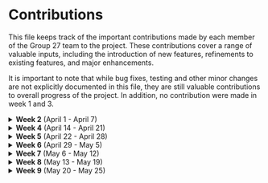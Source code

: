 # Contributions

This file keeps track of the important contributions made by each member of the Group 27 team to the project.
These contributions cover a range of valuable inputs, including the introduction of new features, refinements to
existing features, and major enhancements.

It is important to note that while bug fixes, testing and other minor changes are not explicitly documented in this
file, they are still valuable contributions to overall progress of the project. In addition, no contribution were made
in week 1 and 3.

<details>
  <summary><h><b>Week 2</b> (April 1 - April 7)</h></summary>

| Contribution # |  Name   | GitHub Issue                                                                |
|:--------------:|:-------:|-----------------------------------------------------------------------------|
|       1        |  Elias  | https://github.com/sopra-fs23-group-27/sopra-fs23-group-27-server/issues/47 |
|       2        | Richard | https://github.com/sopra-fs23-group-27/sopra-fs23-group-27-server/issues/20 |
|       3        | Dominic | https://github.com/sopra-fs23-group-27/sopra-fs23-group-27-client/issues/16 |
|       4        | Dominic | https://github.com/sopra-fs23-group-27/sopra-fs23-group-27-client/issues/14 |
|       5        |  Noah   | https://github.com/sopra-fs23-group-27/sopra-fs23-group-27-client/issues/33 |
|       6        |  Noah   | https://github.com/sopra-fs23-group-27/sopra-fs23-group-27-client/issues/7  |
|       7        | Richard | https://github.com/sopra-fs23-group-27/sopra-fs23-group-27-server/issues/21 |
|       8        |  Elias  | https://github.com/sopra-fs23-group-27/sopra-fs23-group-27-server/issues/41 |
|       9        | Kilian  | https://github.com/sopra-fs23-group-27/sopra-fs23-group-27-server/pull/49   |
|       10       | Kilian  | https://github.com/sopra-fs23-group-27/sopra-fs23-group-27-server/issues/39 |

</details>

<details>
  <summary><h><b>Week 4</b> (April 14 - April 21)</h></summary>

| Contribution # |  Name   | GitHub Issue                                                                                                               |
|:--------------:|:-------:|----------------------------------------------------------------------------------------------------------------------------|
|       11       | Kilian  | https://github.com/sopra-fs23-group-27/sopra-fs23-group-27-server/pull/53                                                  |
|       12       | Kilian  | https://github.com/sopra-fs23-group-27/sopra-fs23-group-27-server/pull/53/commits/f6b90cb79974c3dbefcfec51df9da42a721c3aba |
|       13       |  Noah   | https://github.com/sopra-fs23-group-27/sopra-fs23-group-27-client/issues/8                                                 |
|       14       | Richard | https://github.com/sopra-fs23-group-27/sopra-fs23-group-27-server/issues/44                                                |
|       15       |  Noah   | https://github.com/sopra-fs23-group-27/sopra-fs23-group-27-client/issues/12                                                |
|       16       |  Elias  | https://github.com/sopra-fs23-group-27/sopra-fs23-group-27-server/issues/57                                                |
|       17       |  Elias  | https://github.com/sopra-fs23-group-27/sopra-fs23-group-27-server/issues/48                                                |
|       18       | Richard | https://github.com/sopra-fs23-group-27/sopra-fs23-group-27-server/issues/56                                                |
|      19	       | Dominic | https://github.com/sopra-fs23-group-27/sopra-fs23-group-27-client/issues/1                                                 |
|       20       | Dominic | https://github.com/sopra-fs23-group-27/sopra-fs23-group-27-client/issues/2                                                 |
|       21       | Dominic | https://github.com/sopra-fs23-group-27/sopra-fs23-group-27-client/issues/15                                                |

</details>

<details>
  <summary><h><b>Week 5</b> (April 22 - April 28)</h></summary>

| Contribution # |      Name      | GitHub Issue                                                                |
|:--------------:|:--------------:|-----------------------------------------------------------------------------|
|      22	       |     Elias      | https://github.com/sopra-fs23-group-27/sopra-fs23-group-27-server/issues/40 |
|      23	       |     Elias      | https://github.com/sopra-fs23-group-27/sopra-fs23-group-27-server/issues/43 |
|       24       |    Dominic     | https://github.com/sopra-fs23-group-27/sopra-fs23-group-27-client/issues/32 |                |
|      25	       |    Dominic     | https://github.com/sopra-fs23-group-27/sopra-fs23-group-27-client/issues/26 |  |
|       26       |      Noah      | https://github.com/sopra-fs23-group-27/sopra-fs23-group-27-client/issues/11 |
|       27       |      Noah      | https://github.com/sopra-fs23-group-27/sopra-fs23-group-27-client/issues/30 |
|       28       |      Noah      | https://github.com/sopra-fs23-group-27/sopra-fs23-group-27-client/issues/31 |
|       29       |    Richard     | https://github.com/sopra-fs23-group-27/sopra-fs23-group-27-server/issues/60 |
|       30       |    Richard     | https://github.com/sopra-fs23-group-27/sopra-fs23-group-27-server/issues/63 |
|       31       | Elias, Richard | https://github.com/sopra-fs23-group-27/sopra-fs23-group-27-server/issues/67 |
|       32       |     Kilian     | https://github.com/sopra-fs23-group-27/sopra-fs23-group-27-server/pull/61   |
|       33       |     Kilian     | https://github.com/sopra-fs23-group-27/sopra-fs23-group-27-server/issues/70 |
|       34       |    Richard     | https://github.com/sopra-fs23-group-27/sopra-fs23-group-27-server/issues/71 |
|       35       |    Richard     | https://github.com/sopra-fs23-group-27/sopra-fs23-group-27-server/issues/73 |                                	 |
|       36       |      Noah      | https://github.com/sopra-fs23-group-27/sopra-fs23-group-27-client/issues/9  |                              	 |
|       37       |      Noah      | https://github.com/sopra-fs23-group-27/sopra-fs23-group-27-client/issues/10 |                                 	
|       38       |      Noah      | https://github.com/sopra-fs23-group-27/sopra-fs23-group-27-client/issues/13 |

</details>

<details>
  <summary><h><b>Week 6</b> (April 29 - May 5)</h></summary>

| Contribution # |  Name   | GitHub Issue                                                                                                                                                    |
|:--------------:|:-------:|-----------------------------------------------------------------------------------------------------------------------------------------------------------------|
|       39       |  Noah   | https://github.com/sopra-fs23-group-27/sopra-fs23-group-27-client/issues/20                                                                                     |                                   	 
|       40       |  Noah   | https://github.com/sopra-fs23-group-27/sopra-fs23-group-27-client/issues/20                                                                                     |                                   	 
|       41       |  Noah   | https://github.com/sopra-fs23-group-27/sopra-fs23-group-27-client/issues/23                                                                                     |                                    	 |
|       42       | Richard | https://github.com/sopra-fs23-group-27/sopra-fs23-group-27-server/issues/74                                                                                     |                                	 |
|       43       | Richard | https://github.com/sopra-fs23-group-27/sopra-fs23-group-27-server/issues/92                                                                                     |                                	 |
|       44       | Richard | https://github.com/sopra-fs23-group-27/sopra-fs23-group-27-server/issues/78                                                                                     |                                	 |
|       45       |  Elias  | https://github.com/sopra-fs23-group-27/sopra-fs23-group-27-server/issues/91         	                                                                           |
|       46       |  Elias  | https://github.com/sopra-fs23-group-27/sopra-fs23-group-27-server/issues/46	                                                                                    |
|       47       |  Elias  | https://github.com/sopra-fs23-group-27/sopra-fs23-group-27-server/issues/90	                                                                                    |
|       48       |  Elias  | https://github.com/sopra-fs23-group-27/sopra-fs23-group-27-server/issues/98                                                                                     |
|       49       |  Elias  | https://github.com/sopra-fs23-group-27/sopra-fs23-group-27-server/issues/81                                                                                     |
|       50       |  Elias  | https://github.com/sopra-fs23-group-27/sopra-fs23-group-27-server/issues/82                                                                                     |
|       51       |  Elias  | https://github.com/sopra-fs23-group-27/sopra-fs23-group-27-server/issues/97                                                                                     |
|       52       |  Elias  | https://github.com/sopra-fs23-group-27/sopra-fs23-group-27-server/issues/101	                                                                                   |
|       53       | Dominic | https://github.com/sopra-fs23-group-27/sopra-fs23-group-27-client/issues/24                                                                                     |
|       54       | Dominic | https://github.com/sopra-fs23-group-27/sopra-fs23-group-27-client/issues/21     	                                                                               |
|       55       | Dominic | https://github.com/sopra-fs23-group-27/sopra-fs23-group-27-client/issues/57                                                                       	             |
|      56	       | Kilian  | https://github.com/sopra-fs23-group-27/sopra-fs23-group-27-server/pull/96                                                                      	                |
|       57       | Kilian  | https://github.com/orgs/sopra-fs23-group-27/projects/1/views/6?pane=issue&itemId=28057595                                                                     	 |

</details>

<details>
  <summary><h><b>Week 7</b> (May 6 - May 12)</h></summary>

| Contribution # |      Name       | GitHub Issue                                                                                                                                                      |
|:--------------:|:---------------:|-------------------------------------------------------------------------------------------------------------------------------------------------------------------|
|       58       |     Dominic     | https://github.com/sopra-fs23-group-27/sopra-fs23-group-27-client/issues/27           	                                                                           |
|       59       |     Dominic     | https://github.com/sopra-fs23-group-27/sopra-fs23-group-27-client/issues/22          	                                                                            |
|       60       |     Dominic     | https://github.com/sopra-fs23-group-27/sopra-fs23-group-27-client/issues/4         	                                                                              |
|       61       |      Noah       | https://github.com/sopra-fs23-group-27/sopra-fs23-group-27-client/issues/19                                                                                       |                                   	 
|       62       |      Noah       | https://github.com/sopra-fs23-group-27/sopra-fs23-group-27-client/issues/56                                                                                       |                                   	 
|       63       |      Noah       | https://github.com/sopra-fs23-group-27/sopra-fs23-group-27-client/issues/72                                                                                       |                                        	 
|       64       |      Noah       | https://github.com/sopra-fs23-group-27/sopra-fs23-group-27-client/issues/19                                                                                       |                                            	 |
|       65       |      Elias      | https://github.com/sopra-fs23-group-27/sopra-fs23-group-27-server/issues/85           	                                                                           |
|       66       |      Elias      | https://github.com/sopra-fs23-group-27/sopra-fs23-group-27-server/issues/109           	                                                                          |
|       67       |     Richard     | https://github.com/sopra-fs23-group-27/sopra-fs23-group-27-server/issues/102              	                                                                       |
|       68       |     Richard     | https://github.com/sopra-fs23-group-27/sopra-fs23-group-27-server/issues/124                                                                     	                |
|       69       |     Richard     | https://github.com/sopra-fs23-group-27/sopra-fs23-group-27-server/issues/128                                                                     	                |
|       70       | Richard, Kilian | https://github.com/sopra-fs23-group-27/sopra-fs23-group-27-server/issues/84                                                                     	                 |
|     71  	      |      Elias      | https://github.com/sopra-fs23-group-27/sopra-fs23-group-27-server/issues/133                                                                      	               |
|     72  	      |      Elias      | https://github.com/sopra-fs23-group-27/sopra-fs23-group-27-server/issues/112                                                                                      |	
|     73  	      |      Elias      | https://github.com/sopra-fs23-group-27/sopra-fs23-group-27-server/issues/113                                                                       	              |
|      74	       |     Kilian      | https://github.com/orgs/sopra-fs23-group-27/projects/1/views/6?pane=issue&itemId=27723302                                                                     	   |
|      75	       |     Kilian      | https://github.com/orgs/sopra-fs23-group-27/projects/1/views/6?pane=issue&itemId=27838798                                                                       	 |
|       76       |     Kilian      | https://github.com/orgs/sopra-fs23-group-27/projects/1/views/6?pane=issue&itemId=26837634                                                                      	  |
|       77       |     Kilian      | https://github.com/orgs/sopra-fs23-group-27/projects/1/views/6?pane=issue&itemId=27829782                                                                     	   |
|       78       |     Kilian      | https://github.com/orgs/sopra-fs23-group-27/projects/1/views/6?pane=issue&itemId=26837826                                                                   	     |

</details>

<details>
  <summary><h><b>Week 8</b> (May 13 - May 19)</h></summary>

| Contribution # |  Name   | GitHub Issue                                                                                                               |
|:--------------:|:-------:|----------------------------------------------------------------------------------------------------------------------------|
|      79	       |  Elias  | https://github.com/sopra-fs23-group-27/sopra-fs23-group-27-server/issues/110                                               |
|      80	       |  Elias  | https://github.com/sopra-fs23-group-27/sopra-fs23-group-27-server/issues/115                                         	     |
|      81	       |  Elias  | https://github.com/sopra-fs23-group-27/sopra-fs23-group-27-server/issues/141                                         	     |
|       82       |  Noah   | https://github.com/sopra-fs23-group-27/sopra-fs23-group-27-client/issues/3                                          	      |                                         	 
|       83       |  Noah   | https://github.com/sopra-fs23-group-27/sopra-fs23-group-27-client/issues/5                                          	      |                                         	 
|       84       |  Noah   | https://github.com/sopra-fs23-group-27/sopra-fs23-group-27-client/issues/6                                          	      |                                          	 
|       85       |  Noah   | https://github.com/sopra-fs23-group-27/sopra-fs23-group-27-client/issues/7                                          	      |                                          	 
|       86       |  Noah   | https://github.com/sopra-fs23-group-27/sopra-fs23-group-27-client/issues/80                                             	  |
|       87       | Richard | https://github.com/sopra-fs23-group-27/sopra-fs23-group-27-server/issues/131                                             	 |
|       88       | Richard | https://github.com/sopra-fs23-group-27/sopra-fs23-group-27-server/issues/114                                            	  |
|       89       | Dominic | https://github.com/sopra-fs23-group-27/sopra-fs23-group-27-client/issues/83                                                |
|       90       | Dominic | https://github.com/sopra-fs23-group-27/sopra-fs23-group-27-client/issues/84                                         	      |
|       91       | Richard | https://github.com/sopra-fs23-group-27/sopra-fs23-group-27-server/issues/137                                          	    |
|       92       | Richard | https://github.com/sopra-fs23-group-27/sopra-fs23-group-27-server/issues/148                                          	    |
|       93       |  Noah   | https://github.com/sopra-fs23-group-27/sopra-fs23-group-27-client/issues/97                                          	     |                                          	 
|       94       |  Noah   | https://github.com/sopra-fs23-group-27/sopra-fs23-group-27-client/issues/98                                          	     |
|       94       |  Noah   | https://github.com/sopra-fs23-group-27/sopra-fs23-group-27-client/issues/98                                          	     |
|       94       |  Noah   | https://github.com/sopra-fs23-group-27/sopra-fs23-group-27-client/issues/98                                          	     |
|       95       |  Kilian | https://github.com/sopra-fs23-group-27/sopra-fs23-group-27-client/issues/85                                          	     |
|       96       |  Kilian | https://github.com/sopra-fs23-group-27/sopra-fs23-group-27-server/issues/135                                          	     |
|       97       |  Kilian | https://github.com/sopra-fs23-group-27/sopra-fs23-group-27-server/issues/147                                          	     |
    
</details>


<details>
  <summary><h><b>Week 9</b> (May 20 - May 25)</h></summary>

| Contribution # |  Name   | GitHub Issue                                                                                                              |
|:--------------:|:-------:|---------------------------------------------------------------------------------------------------------------------------|
|       98       |  Noah   | https://github.com/sopra-fs23-group-27/sopra-fs23-group-27-client/issues/23                                               |
|       99       |  Noah   | https://github.com/sopra-fs23-group-27/sopra-fs23-group-27-client/issues/25                                          	    |                                          	 
|       100       |  Noah   | https://github.com/sopra-fs23-group-27/sopra-fs23-group-27-client/issues/96                                             	 |
|      101	       |  Elias  | https://github.com/sopra-fs23-group-27/sopra-fs23-group-27-server/issues/156                                         	    |
|      102	       |  Elias  | https://github.com/sopra-fs23-group-27/sopra-fs23-group-27-server/issues/180                                         	    |
|      103	      | Richard | https://github.com/sopra-fs23-group-27/sopra-fs23-group-27-server/issues/153	                                          	  |
|      104	      | Richard | https://github.com/sopra-fs23-group-27/sopra-fs23-group-27-server/issues/158	                                          	  |
|      105       | Dominic | https://github.com/sopra-fs23-group-27/sopra-fs23-group-27-client/issues/4                                                |
|      106       | Dominic | https://github.com/sopra-fs23-group-27/sopra-fs23-group-27-client/issues/25                                               |
|      107       | Kilian | https://github.com/sopra-fs23-group-27/sopra-fs23-group-27-server/issues/162                                               |
|      108       | Kilian | https://github.com/sopra-fs23-group-27/sopra-fs23-group-27-server/issues/164                                               |
|      109       | Kilian | https://github.com/sopra-fs23-group-27/sopra-fs23-group-27-server/issues/160                                               |
|      110       | Kilian | https://github.com/sopra-fs23-group-27/sopra-fs23-group-27-server/issues/161                                               |
|      111       | Kilian | https://github.com/sopra-fs23-group-27/sopra-fs23-group-27-client/issues/122                                               |
|      111       | Kilian | https://github.com/sopra-fs23-group-27/sopra-fs23-group-27-server/issues/173                                               |
|      111       | Kilian | https://github.com/sopra-fs23-group-27/sopra-fs23-group-27-server/issues/174                                               |
</details>

